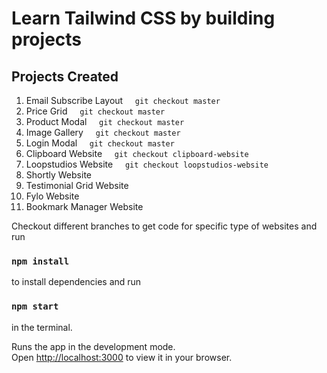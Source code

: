 # Learn Tailwind CSS by building projects

## Projects Created

1. Email Subscribe Layout &nbsp;&nbsp;&nbsp; `git checkout master`
2. Price Grid &nbsp;&nbsp;&nbsp; `git checkout master`
3. Product Modal &nbsp;&nbsp;&nbsp; `git checkout master`
4. Image Gallery &nbsp;&nbsp;&nbsp; `git checkout master`
5. Login Modal &nbsp;&nbsp;&nbsp; `git checkout master`
6. Clipboard Website &nbsp;&nbsp;&nbsp; `git checkout clipboard-website`
7. Loopstudios Website &nbsp;&nbsp;&nbsp; `git checkout loopstudios-website`
8. Shortly Website
9. Testimonial Grid Website
10. Fylo Website
11. Bookmark Manager Website

Checkout different branches to get code for specific type of websites and run

### `npm install`

to install dependencies and run

### `npm start`

in the terminal.

Runs the app in the development mode.\
Open [http://localhost:3000](http://localhost:3000) to view it in your browser.
